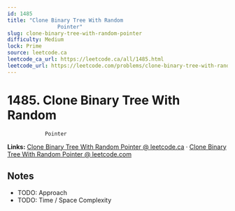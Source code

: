 ```yaml
--- 
id: 1485
title: "Clone Binary Tree With Random
                Pointer"
slug: clone-binary-tree-with-random-pointer
difficulty: Medium
lock: Prime
source: leetcode.ca
leetcode_ca_url: https://leetcode.ca/all/1485.html
leetcode_url: https://leetcode.com/problems/clone-binary-tree-with-random-pointer/
---
```


# 1485. Clone Binary Tree With Random
                Pointer

**Links:** [Clone Binary Tree With Random
                Pointer @ leetcode.ca](https://leetcode.ca/all/1485.html) · [Clone Binary Tree With Random
                Pointer @ leetcode.com](https://leetcode.com/problems/clone-binary-tree-with-random-pointer/)

## Notes
- TODO: Approach
- TODO: Time / Space Complexity
